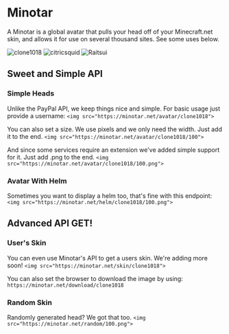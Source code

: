 # Minotar

A Minotar is a global avatar that pulls your head off of your Minecraft.net skin, and allows it for use on several thousand sites. See some uses below.

![clone1018](http://minotar.net/avatar/clone1018/64)
![citricsquid](http://minotar.net/avatar/citricsquid/64)
![Raitsui](http://minotar.net/avatar/Raitsui/64)


## Sweet and Simple API

### Simple Heads
Unlike the PayPal API, we keep things nice and simple. For basic usage just provide a username: 
`<img src="https://minotar.net/avatar/clone1018">`

You can also set a size. We use pixels and we only need the width. Just add it to the end. 
`<img src="https://minotar.net/avatar/clone1018/100">`

And since some services require an extension we've added simple support for it. Just add .png to the end. 
`<img src="https://minotar.net/avatar/clone1018/100.png">`

### Avatar With Helm
Sometimes you want to display a helm too, that's fine with this endpoint: 
`<img src="https://minotar.net/helm/clone1018/100.png">`


## Advanced API GET!

### User's Skin
You can even use Minotar's API to get a users skin. We're adding more soon! 
`<img src="https://minotar.net/skin/clone1018">`

You can also set the browser to download the image by using: 
`https://minotar.net/download/clone1018`

### Random Skin
Randomly generated head? We got that too. 
`<img src="https://minotar.net/random/100.png">`